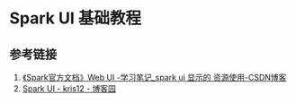 # Spark UI 基础教程



## 参考链接
1. [《Spark官方文档》Web UI -学习笔记\_spark ui 显示的 资源使用-CSDN博客](https://blog.csdn.net/weixin_43161811/article/details/123407165)
2. [Spark UI  - kris12 - 博客园](https://www.cnblogs.com/shengyang17/p/17713897.html)